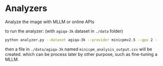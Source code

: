 # Analyzers

Analyze the image with MLLM or online APIs

to run the analyzer: (with `agiqa-3k` dataset in `./data` folder)
```bash
python analyzer.py --dataset agiqa-3k --provider minicpmv2.5 --gpu 2 --prompt ./prompt_mosq_n_mosa.template --data_path /home/user/data -o minicpm
```

then a file in `./data/agiqa-3k` named `minicpm_analysis_output.csv` will be created. which can be process later by other purpose, such as fine-tuning a MLLM.

